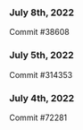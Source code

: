 ### July 8th, 2022

Commit #38608

### July 5th, 2022

Commit #314353


### July 4th, 2022

Commit #72281

